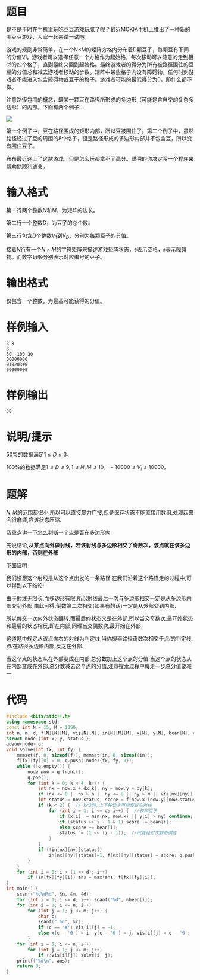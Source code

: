 # 题目

是不是平时在手机里玩吃豆豆游戏玩腻了呢？最近MOKIA手机上推出了一种新的围豆豆游戏，大家一起来试一试吧。

游戏的规则非常简单，在一个N×M的矩阵方格内分布着D颗豆子，每颗豆有不同的分值Vi。游戏者可以选择任意一个方格作为起始格，每次移动可以随意的走到相邻的四个格子，直到最终又回到起始格。最终游戏者的得分为所有被路径围住的豆豆的分值总和减去游戏者移动的步数。矩阵中某些格子内设有障碍物，任何时刻游戏者不能进入包含障碍物或豆子的格子。游戏者可能的最低得分为0，即什么都不做。

注意路径包围的概念，即某一颗豆在路径所形成的多边形（可能是含自交的复杂多边形）的内部。下面有两个例子：

![](https://img2020.cnblogs.com/blog/1975074/202004/1975074-20200414222349590-1001741746.png)





第一个例子中，豆在路径围成的矩形内部，所以豆被围住了。第二个例子中，虽然路径经过了豆的周围的8个格子，但是路径形成的多边形内部并不包含豆，所以没有围住豆子。

布布最近迷上了这款游戏，但是怎么玩都拿不了高分。聪明的你决定写一个程序来帮助他顺利通关。

# 输入格式

第一行两个整数$N$和$M$，为矩阵的边长。

第二行一个整数$D$，为豆子的总个数。

第三行包含$D$个整数$V_1$到$V_D$，分别为每颗豆子的分值。

接着$N$行有一个$N \times M$的字符矩阵来描述游戏矩阵状态，`0`表示空格，`#`表示障碍物。而数字`1`到`9`分别表示对应编号的豆子。

# 输出格式

仅包含一个整数，为最高可能获得的分值。

# 样例输入

```
3 8
3
30 -100 30
00000000
010203#0
00000000
```

# 样例输出

```
38
```

# 说明/提示

50%的数据满足$1 \le D \le 3$。

100%的数据满足$1 \le D \le 9,1 \le N, M \le 10，-10000 \le V_i \le 10000$。

# 题解

$N,M$的范围都很小,所以可以直接暴力广搜,但是保存状态不能直接用数组,处理起来会很麻烦,应该状态压缩.

我重点讲一下怎么判断一个点是否在多边形内:

先说结论,**从某点向外做射线，若该射线与多边形相交了奇数次，该点就在该多边形的内部，否则在外部**

下面证明

我们设想这个射线是从这个点出发的一条路径,在我们沿着这个路径走的过程中,可以得到以下结论:

由于射线无限长,而多边形有限,所以射线最后一次与多边形相交一定是从多边形内部交到外部,由此可得,倒数第二次相交(如果有的话)一定是从外部交到内部.

所以每交一次内外状态翻转,而最后的状态又是在外部,所以当交奇数次,最开始状态和最后的状态相反,即在内部,同理当交偶数次,最开始在外部.

这道题中规定从该点向右的射线为判定线,当你搜索路径奇数次相交于点$i$的判定线,点$i$在路径多边形内部,反之在外部.

当这个点的状态从在外部变成在内部,总分数加上这个点的分值;当这个点的状态从在内部变成在外部,总分数减去这个点的分值,注意搜索过程中每走一步总分值要减一.

# 代码

```cpp
#include <bits/stdc++.h>
using namespace std;
const int N = 15, M = 1050;
int n, m, d, f[N][N][M], vis[N][N], in[N][N][M], x[N], y[N], bean[N], ans, dx[4] = {1, -1, 0, 0}, dy[4] = {0, 0, 1, -1};
struct node {int x, y, status;};
queue<node> q;
void solve(int fx, int fy) {
    memset(f, 0, sizeof(f)), memset(in, 0, sizeof(in));
    f[fx][fy][0] = 0, q.push((node){fx, fy, 0});
    while (!q.empty()) {
        node now = q.front();
        q.pop();
        for (int k = 0; k < 4; k++) {
            int nx = now.x + dx[k], ny = now.y + dy[k];
            if (nx <= 0 || nx > n || ny <= 0 || ny > m || vis[nx][ny]) continue;
            int status = now.status, score = f[now.x][now.y][now.status] - 1; // 注意减去移动的1步
            if (k < 2) {  // k<2时,上下移动才可能穿过右射线
                for (int i = 1; i <= d; i++) {  //枚举豆子
                    if (x[i] != min(nx, now.x) || y[i] > ny) continue; //没穿过这个豆子的右射线 or 经过这个豆子的左边
                    if (status >> i - 1 & 1) score -= bean[i];
                    else score += bean[i];
                    status ^= (1 << (i - 1));  //改变经过次数奇偶性
                }
            }
            if (!in[nx][ny][status])
                in[nx][ny][status]=1, f[nx][ny][status] = score, q.push((node){nx, ny, status});
        }
    }
    for (int i = 0; i < (1 << d); i++)
        if (in[fx][fy][i]) ans = max(ans, f[fx][fy][i]);
}
int main() {
    scanf("%d%d%d", &n, &m, &d);
    for (int i = 1; i <= d; i++) scanf("%d", &bean[i]);
    for (int i = 1; i <= n; i++)
        for (int j = 1; j <= m; j++) {
            char c;
            scanf(" %c", &c);
            if (c == '#') vis[i][j] = -1;
            else x[c - '0'] = i, y[c - '0'] = j, vis[i][j] = c - '0';
        }
    for (int i = 1; i <= n; i++)
        for (int j = 1; j <= m; j++)
            if (!vis[i][j]) solve(i, j);
    printf("%d\n", ans);
    return 0;
}
```